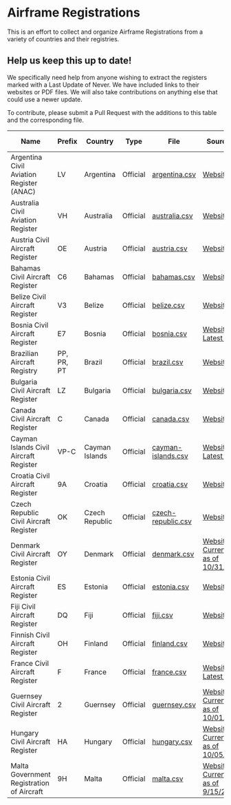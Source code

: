 # Airframe Registrations

This is an effort to collect and organize Airframe Registrations from a variety of countries and their registries.

## Help us keep this up to date! 

We specifically need help from anyone wishing to extract the registers marked with a Last Update of Never. We have included links to their websites or PDF files. We will also take contributions on anything else that could use a newer update.

To contribute, please submit a Pull Request with the additions to this table and the corresponding file.

| Name | Prefix | Country | Type | File | Source(s) | Last Update |
| ---- | ------ | ------- | ---- | ---- | --------- | ----------- |
| Argentina Civil Aviation Register (ANAC) | LV | Argentina | Official | [argentina.csv](argentina.csv) | [Website](https://cad.anac.gob.ar/ConsultaPSA/ConsultasPublicas/AfectacionAeronaves) | Never |
| Australia Civil Aviation Register | VH | Australia | Official | [australia.csv](australia.csv) | [Website](https://www.casa.gov.au/aircraft/aircraft-registration/data-files-registered-aircraft) | 2022-10-28 |
| Austria Civil Aircraft Register | OE | Austria | Official | [austria.csv](austria.csv) | [Website](https://www.austrocontrol.at/en/aviation_agency/aircraft/aircraft_register/search_online) | 2022-10-28 |
| Bahamas Civil Aircraft Register | C6 | Bahamas | Official | [bahamas.csv](bahamas.csv) | [Website](https://caabahamas.com/registers/) | Never |
| Belize Civil Aircraft Register | V3 | Belize | Official | [belize.csv](belize.csv) | [Website](https://www.civilaviation.gov.bz/index.php/bdca-civil-aircraft-register) | 2022-10-28 |
| Bosnia Civil Aircraft Register | E7 | Bosnia | Official | [bosnia.csv](bosnia.csv) | [Website](http://www.bhdca.gov.ba/index.php/en/regulations-and-areas/airworthiness), [Latest PDF](http://www.bhdca.gov.ba/english/dokumenti/airworthiness/BiH%20Aircraft%20Register_eng.pdf) | Never |
| Brazilian Aircraft Registry | PP, PR, PT | Brazil | Official | [brazil.csv](brazil.csv) | [Website](https://sistemas.anac.gov.br/aeronaves/cons_rab_en.asp#matricula) | Never |
| Bulgaria Civil Aircraft Register | LZ | Bulgaria | Official | [bulgaria.csv](bulgaria.csv) | [Website](https://www.caa.bg/bg/category/300/17238) | 2022-10-28 |
| Canada Civil Aircraft Register | C | Canada | Official | [canada.csv](canada.csv) | [Website](https://wwwapps.tc.gc.ca/Saf-Sec-Sur/2/CCARCS-RIACC/DDZip.aspx) | 2022-10-28 |
| Cayman Islands Civil Aircraft Register | VP-C | Cayman Islands | Official | [cayman-islands.csv](cayman-islands.csv) | [Website](https://www.caacayman.com/aircraft-registry/), [Latest PDF](https://www.caacayman.com/wp-content/uploads/pdf/Active%20Aircraft%20Register.pdf) | Never |
| Croatia Civil Aircraft Register | 9A | Croatia | Official | [croatia.csv](croatia.csv) | [Website](http://www.ccaa.hr/en/list-of-registered-aircraft-94674) | 2022-10-28 |
| Czech Republic Civil Aircraft Register | OK | Czech Republic | Official | [czech-republic.csv](czech-republic.csv) | [Website](https://www.caa.cz/letadlova-technika/letecky-rejstrik/archivni-materialy-leteckeho-rejstriku) | 2022-10-31 |
| Denmark Civil Aircraft Register | OY | Denmark | Official | [denmark.csv](denmark.csv) | [Website](https://selvbetjening.trafikstyrelsen.dk/civilluftfart/Dokumenter/Forms/AllItems.aspx?RootFolder=/civilluftfart/Dokumenter/Luftfart%C3%B8jsregistret%20og%20luftfartsgodkendelser&), [Current List as of 10/31/2022](https://selvbetjening.trafikstyrelsen.dk/civilluftfart/Dokumenter/Luftfart%C3%B8jsregistret%20og%20luftfartsgodkendelser/Luftfart%C3%B8jsregister%20(tekniske%20data).xlsx) | 2022-10-31 |
| Estonia Civil Aircraft Register | ES | Estonia | Official | [estonia.csv](estonia.csv) | [Website](https://transpordiamet.ee/ohusoidukite-register) | 2022-10-31 |
| Fiji Civil Aircraft Register | DQ | Fiji | Official | [fiji.csv](fiji.csv) | [Website](https://caaf.org.fj/aircraft/aircraft-registration/aircraft-register-search) | 2022-10-31 |
| Finnish Civil Aircraft Register | OH | Finland | Official | [finland.csv](finland.csv) | [Website](https://www.traficom.fi/en/news/open-data?toggle=Open%20data%20for%20aircraft) | 2022-10-31 |
| France Civil Aircraft Register | F | France | Official | [france.csv](france.csv) | [Website](https://www.immat.aviation-civile.gouv.fr/immat/servlet/aeronef_liste.html), [Latest CSV](https://immat.aviation-civile.gouv.fr/immat/servlet/static/upload/export.csv) | 2022-10-31 |
| Guernsey Civil Aircraft Register | 2 | Guernsey | Official | [guernsey.csv](guernsey.csv) | [Website](https://www.2-reg.com/legislation/register/), [Current List as of 10/01/2022](https://www.2-reg.com/wp-content/uploads/2022/10/Register_20221001.pdf) | Never |
| Hungary Civil Aircraft Register | HA | Hungary | Official | [hungary.csv](hungary.csv) | [Website](https://www.kozlekedesihatosag.kormany.hu/hu/dokumentum/104604), [Current List as of 10/05/2022](https://www.kozlekedesihatosag.kormany.hu/documents/66238/342548/Magyarorsz%C3%A1g+L%C3%A9gij%C3%A1rm%C5%B1+Lajstromnyilv%C3%A1ntart%C3%A1s%C3%A1nak+Jegyz%C3%A9ke+_+Civil+Aircraft+Register+of+Hungary.pdf/765eb23b-d4c4-6713-ca89-05c92024e2f3?version=29.0&t=1664953678460&previewFileIndex=&download=true) | Never |
| Malta Government Registration of Aircraft | 9H | Malta | Official | [malta.csv](malta.csv) | [Website](https://www.transport.gov.mt/Aviation/Aircraft-Flight-Standards/Registration-of-Aircraft-2663), [Current List as of 9/15/2022](https://www.transport.gov.mt/Query-Registration-15-Sep-2022.pdf-f8015) | 2022-10-31 |
